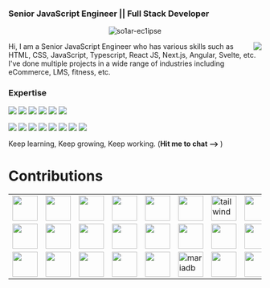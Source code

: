### Senior JavaScript Engineer || Full Stack Developer 
<p align="center"> 
<img src="https://komarev.com/ghpvc/?username=Jajabenit250&label=Profile%20views&color=0e75b6&style=flat" alt="so1ar-ec1ipse" /> 
</p>
<a href="https://discord.com/users/978829681333788682">
  <img align="right" src="https://lanyard-profile-readme.vercel.app/api/978829681333788682?bg=003399" />
</a>

Hi, I am a Senior JavaScript Engineer who has various skills such as HTML, CSS, JavaScript, Typescript, React JS, Next.js, Angular, Svelte, etc.
I've done multiple projects in a wide range of industries including eCommerce, LMS, fitness, etc.   
### Expertise     
![](https://img.shields.io/badge/Vanilla.js-Green)
![](https://img.shields.io/badge/Typescript.js-Green) 
![](https://img.shields.io/badge/React.js-Green) 
![](https://img.shields.io/badge/Next.js-blue) 
![](https://img.shields.io/badge/Angular-green) 
![](https://img.shields.io/badge/Svelte-blue) <br>

![](https://img.shields.io/badge/Node.js-Green) 
![](https://img.shields.io/badge/Express.js-Green) 
![](https://img.shields.io/badge/Java/Spring-violet) 
![](https://img.shields.io/badge/eCommerce-blue) 
![](https://img.shields.io/badge/Healthcare-blue) 
![](https://img.shields.io/badge/Shopify-blue) 
![](https://img.shields.io/badge/Firebase-blue) 
![](https://img.shields.io/badge/AWS-Green)
<p>
<!--   I am happy with what I’ve accomplished but I am really looking for a new challenge now.<br> -->
  Keep learning, Keep growing, Keep working. (<b>Hit me to chat --> </b>)<br>
</p>

####     
<h1 font-weight="bold">Contributions</h1> 

<div  align="center">
<!--     <img align="left" height="150px" src="https://github-readme-stats.vercel.app/api/top-langs/?username=chrysocolla110&layout=compact&theme=merko&count_private=true" />  -->
</div>

<!-- Discord Connection -->
<table align="center">
  <tr>
    <td><img src="https://cdn.iconscout.com/icon/free/png-128/html5-40-1175193.png" width="50px"></td>
    <td><img src="https://cdn.iconscout.com/icon/free/png-128/css3-11-1175239.png" width="50px"></td>
    <td><img src="https://cdn.iconscout.com/icon/free/png-128/javascript-2-225993.png" width="50px"></td>
    <td><img src="https://cdn.iconscout.com/icon/free/png-128/typescript-1174965.png" width="50px"></td>
    <td><img src="https://cdn.iconscout.com/icon/free/png-128/sass-13-1175092.png" width="50px"></td>
    <td><img src="https://cdn.iconscout.com/icon/free/png-128/bootstrap-226077.png" width="50px"></td>
    <td><img src="https://www.vectorlogo.zone/logos/tailwindcss/tailwindcss-icon.svg" alt="tailwind" width="50"></td>
    <td><img src="https://mui.com/static/logo.png" width="50"></td>
  </tr>
  <tr>    
    <td><img src="https://cdn.iconscout.com/icon/free/png-64/webpack-3-1174982.png" width="50"></td>
    <td><img src="https://cdn.iconscout.com/icon/free/png-64/react-3-1175109.png" width="50"></td>
    <td><img src="https://seeklogo.com/images/N/next-js-logo-8FCFF51DD2-seeklogo.com.png" width="50"/></td>
    <td><img src="https://cdn.iconscout.com/icon/free/png-64/vue-3-1175070.png" width="50"></td>
    <td><img src="https://cdn.iconscout.com/icon/free/png-64/angular-3-226070.png" width="50"></td>
    <td><img src="https://cdn.iconscout.com/icon/free/png-64/java-59-1174952.png" width="50"></td>
    <td><img src="https://bs-uploads.toptal.io/blackfish-uploads/components/skill_page/content/logo_file/logo/195523/d3js-7ccc10c45b36ba40d8fd3006561289df.png" width="50"></td>
    <td><img src="https://www.chartjs.org/media/logo-title.svg" width="50"></td>
  </tr>
  <tr>
    <td><img src="https://cdn.iconscout.com/icon/free/png-64/node-js-1174925.png" width="50"></td>
    <td><img src="https://cdn.iconscout.com/icon/free/png-64/mysql-3521596-2945040.png"  width="50"/></td>
    <td><img src="https://cdn.iconscout.com/icon/free/png-64/mongodb-4-1175139.png" width="50"></td>
    <td><img src="https://cdn.iconscout.com/icon/free/png-64/postgresql-9-1175120.png"  width="50"/></td>
    <td><img src="https://cdn.iconscout.com/icon/free/png-64/aws-1869025-1583149.png" width="50"/></td>
    <td><img src="https://cdn.iconscout.com/icon/free/png-64/aws-1-282741.png" alt="mariadb" width="50"/></td>
    <td><img src="https://cdn.iconscout.com/icon/free/png-64/redis-6-1175105.png" width="50"></td>
    <td><img src="https://cdn.iconscout.com/icon/free/png-64/docker-4-532129.png" width="50"></td>
    
  </tr>
</table>

